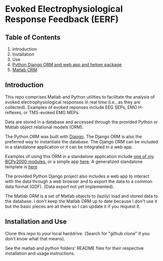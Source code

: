 # Evoked Electrophysiological Response Feedback (EERF)

## Table of Contents

1. Introduction
2. Installation
3. Use
3. [Python Django ORM and web app and helper package](https://github.com/cboulay/EERF/tree/master/python)
4. [Matlab ORM](https://github.com/cboulay/EERF/tree/master/matlab)

## Introduction

This repo comprises Matlab and Python utilities to facilitate the analysis of evoked
 electrophysiological responses in real time (i.e., as they are collected). Examples of
 evoked reponses include EEG SEPs, EMG H-reflexes, or TMS-evoked EMG MEPs.

Data are stored in a database and accessed through the provided Python or Matlab object relational models (ORM).

The Python ORM was built with [Django](https://www.djangoproject.com/). The Django ORM is also the preferred way
to instantiate the database. The Django ORM can be included in a standalone application or it can be integrated
in a web app.

Examples of using this ORM in a standalone application include
[one of my BCPy2000 modules](https://github.com/cboulay/BCPyElectrophys/blob/master/ERPExtension.py),
or a simple app [here](https://github.com/cboulay/EERF/blob/master/python/eerfx/utils/MonitorNewTrials.pyw).
A generalized standalone template is [here](https://github.com/cboulay/EERF/blob/master/python/standalone.py)

The provided Python Django project also includes a web app to interact with the data through a web browser and
to export the data to a common data format (GDF). (Data export not yet implemented).

The Matlab ORM is a set of Matlab objects to (lazily) load and stored data to the database. I don't keep the Matlab
ORM up to date because I don't use it but the basic pieces are all there so I can update it if you request it.

## Installation and Use

Clone this repo to your local harddrive. (Search for "github clone" if you don't know what that means).

See the matlab and python folders' README files for their respective installation and usage instructions.